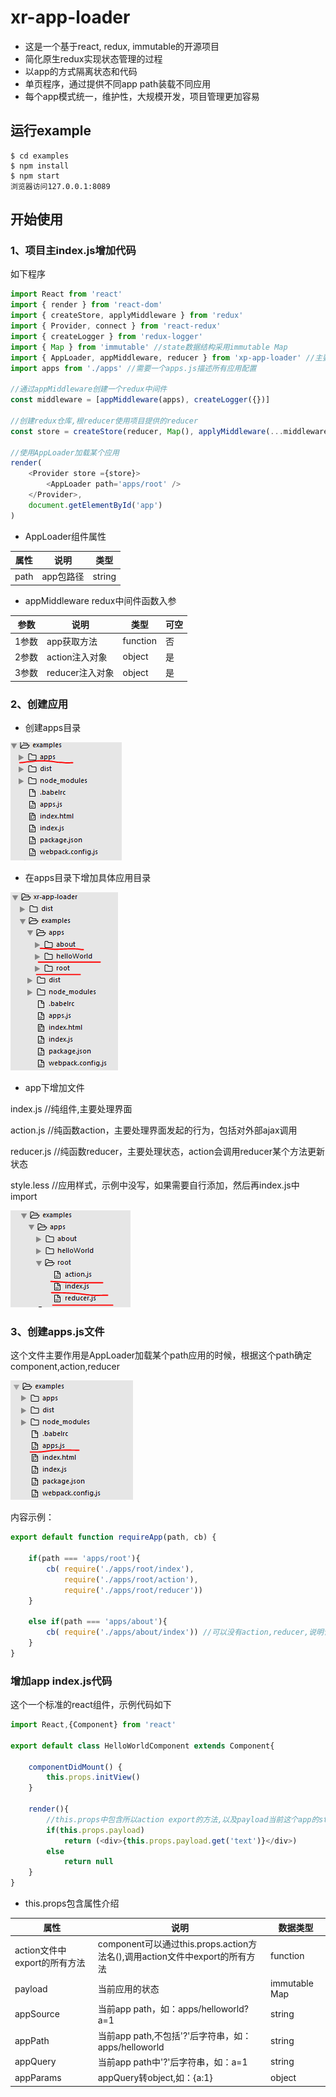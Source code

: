 # xr-app-loader

- 这是一个基于react, redux, immutable的开源项目
- 简化原生redux实现状态管理的过程
- 以app的方式隔离状态和代码
- 单页程序，通过提供不同app path装载不同应用
- 每个app模式统一，维护性，大规模开发，项目管理更加容易


## 运行example

```
$ cd examples
$ npm install
$ npm start
浏览器访问127.0.0.1:8089

```

## 开始使用

### 1、项目主index.js增加代码

如下程序
```javascript
import React from 'react'
import { render } from 'react-dom'
import { createStore, applyMiddleware } from 'redux'
import { Provider, connect } from 'react-redux'
import { createLogger } from 'redux-logger'
import { Map } from 'immutable' //state数据结构采用immutable Map
import { AppLoader, appMiddleware, reducer } from 'xp-app-loader' //主要提供了AppLoader,appMiddleware
import apps from './apps' //需要一个apps.js描述所有应用配置

//通过appMiddleware创建一个redux中间件
const middleware = [appMiddleware(apps), createLogger({})]

//创建redux仓库,根reducer使用项目提供的reducer
const store = createStore(reducer, Map(), applyMiddleware(...middleware))

//使用AppLoader加载某个应用
render(
	<Provider store ={store}>
		<AppLoader path='apps/root' />
	</Provider>,
	document.getElementById('app')
)

```

- AppLoader组件属性

属性 | 说明 | 类型
-----|-----|-----
path | app包路径 | string

- appMiddleware redux中间件函数入参

参数 | 说明 | 类型 | 可空
-----|-----|-----|-----
1参数 | app获取方法 | function | 否
2参数 | action注入对象 | object |是
3参数 | reducer注入对象 | object |是



### 2、创建应用

- 创建apps目录

![](./images/01.PNG)

- 在apps目录下增加具体应用目录

![](./images/02.PNG)

- app下增加文件

index.js //纯组件,主要处理界面

action.js //纯函数action，主要处理界面发起的行为，包括对外部ajax调用

reducer.js //纯函数reducer，主要处理状态，action会调用reducer某个方法更新状态

style.less //应用样式，示例中没写，如果需要自行添加，然后再index.js中import

![](./images/03.PNG)

### 3、创建apps.js文件

这个文件主要作用是AppLoader加载某个path应用的时候，根据这个path确定component,action,reducer

![](./images/04.PNG)

内容示例：

```javascript
export default function requireApp(path, cb) {
    
    if(path === 'apps/root'){
        cb( require('./apps/root/index'),
            require('./apps/root/action'),
            require('./apps/root/reducer'))
    }

    else if(path === 'apps/about'){
        cb( require('./apps/about/index')) //可以没有action,reducer,说明该应用很简单不需要管理状态
    }
}

```


### 增加app index.js代码

这个一个标准的react组件，示例代码如下

```javascript
import React,{Component} from 'react'

export default class HelloWorldComponent extends Component{

    componentDidMount() {
        this.props.initView()
    }

	render(){
		//this.props中包含所以action export的方法,以及payload当前这个app的state等
		if(this.props.payload)
			return (<div>{this.props.payload.get('text')}</div>)
		else
			return null
	}
}
```

- this.props包含属性介绍


属性 | 说明 | 数据类型
-----|-----|-----
action文件中export的所有方法 | component可以通过this.props.action方法名(),调用action文件中export的所有方法 | function
payload | 当前应用的状态 | immutable Map
appSource | 当前app path，如：apps/helloworld?a=1 | string
appPath | 当前app path,不包括'?'后字符串，如：apps/helloworld | string
appQuery | 当前app path中'?'后字符串，如：a=1 | string
appParams | appQuery转object,如：{a:1} | object







